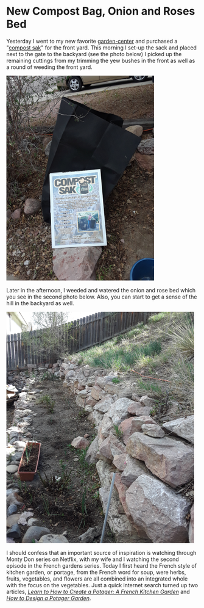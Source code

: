 # New Compost Bag, Onion and Roses Bed
Yesterday I went to my new favorite [garden-center](https://www.goodearthgardencenter.com/) and 
purchased a "[compost sak](https://smartpots.com/compostsak/)" for the 
front yard. This morning I set-up the sack and placed next to the gate to the backyard
(see the photo below)
I picked up the remaining cuttings from my trimming the yew bushes in
the front as well as a round of weeding the front yard. 

![compost sak in front-yard][SAKYARD]

Later in the afternoon, I weeded and watered the onion and rose bed which you see
in the second photo below. Also, you can start to get a sense of the hill in the 
backyard as well. 

![Onion and Rose bed][ONION_ROSE]

I should confess that an important source of inspiration is watching through
Monty Don series on Netflix, with my wife and I watching the second episode in the
French gardens series. Today I first heard the French style of kitchen garden,
or portage, from the French word for soup, were herbs, fruits, vegetables, and 
flowers are all combined into an integrated whole with the focus on the vegetables.
Just a quick internet search turned up two articles, *[Learn to How to Create a Potager: A French Kitchen Garden](https://www.bbg.org/gardening/article/potager)* and 
*[How to Design a Potager Garden](https://www.growveg.com/guides/how-to-design-a-potager-garden/)*. 

[ONION_ROSE]: img/20190428_onions-roses.png
[SAKYARD]: img/20190428_compost-sak.png
